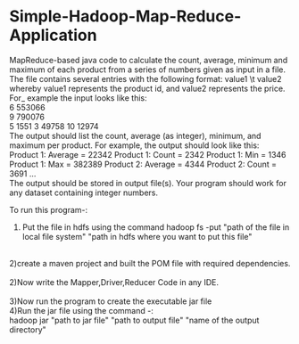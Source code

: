 # Simple-Hadoop-Map-Reduce-Application
MapReduce-based java code to calculate the count,
average, minimum and maximum of each product from a series of numbers given as
input in a file. The file contains several entries with the following format: value1 \t
value2 whereby value1 represents the product id, and value2 represents the price. For_
example the input looks like this:<br>
6 553066                                                                                  
9 790076                                                                        
5 1551 
3 49758
10 12974
</br>
The output should list the count, average (as integer), minimum, and maximum per
product. For example, the output should look like this:
<br>
Product 1: Average = 22342
Product 1: Count = 2342
Product 1: Min = 1346
Product 1: Max = 382389
Product 2: Average = 4344
Product 2: Count = 3691
...
</br>
The output should be stored in output file(s). Your program should work for any dataset
containing integer numbers.


To run this program-:
1) Put the file in hdfs using the command 
    hadoop fs -put "path of the file in local file system" "path in hdfs where you want to put this file"
<br>
2)create a maven project and built the POM file with required dependencies.
</br><br>
2)Now write the Mapper,Driver,Reducer Code in any IDE.</br>
</br>
3)Now run the program to create the executable jar file</br>
4)Run the jar file using the command -:<br>
    hadoop jar "path to jar file" "path to output file" "name of the output directory"
</br>
